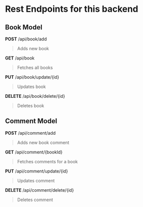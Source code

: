 # Rest Endpoints for this backend

##  Book Model 

**POST** /api/book/add
> Adds new book

**GET** /api/book
> Fetches all books

**PUT** /api/book/update/{id}
> Updates book

**DELETE** /api/book/delete/{id}
> Deletes book

##  Comment Model 

**POST** /api/comment/add
> Adds new book comment

**GET** /api/comment/{bookId}
> Fetches comments for a book

**PUT** /api/comment/update/{id}
> Updates comment

**DELETE** /api/comment/delete/{id}
> Deletes comment

